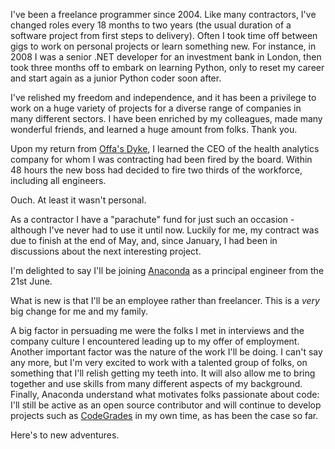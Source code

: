 <!--
.. title: Pastures New
.. slug: pastures-new
.. date: 2022-06-02 22:00:00 UTC+01:00
.. tags: 
.. category: 
.. link: 
.. description: 
.. type: text
.. author: Nicholas H.Tollervey
-->

I've been a freelance programmer since 2004. Like many contractors, I've
changed roles every 18 months to two years (the usual duration of a software
project from first steps to delivery). Often I took time off between
gigs to work on personal projects or learn something new. For instance, in 2008
I was a senior .NET developer for an investment bank in London, then took three
months off to embark on learning Python, only to reset my career and start
again as a junior Python coder soon after.

I've relished my freedom and independence, and it has been a privilege to work
on a huge variety of projects for a diverse range of companies in many
different sectors. I have been enriched by my colleagues, made many wonderful
friends, and learned a huge amount from folks. Thank you.

Upon my return from [Offa's Dyke](/article/offa-all/), I learned the CEO
of the health analytics company for whom I was contracting had been fired by
the board. Within 48 hours the new boss had decided to fire two thirds of the
workforce, including all engineers.

Ouch. At least it wasn't personal.

As a contractor I have a "parachute" fund for just such an occasion - although
I've never had to use it until now. Luckily for me, my contract was due to
finish at the end of May, and, since January, I had been in discussions about
the next interesting project.

I'm delighted to say I'll be joining [Anaconda](https://www.anaconda.com/) as
a principal engineer from the 21st June.

What is new is that I'll be an employee rather than freelancer. This is a
_very_ big change for me and my family.

A big factor in persuading me were the folks I met in interviews and the
company culture I encountered leading up to my offer of employment. Another
important factor was the nature of the work I'll be doing. I can't say any
more, but I'm very excited to work with a talented group of folks, on something
that I'll relish getting my teeth into. It will also allow me to bring together
and use skills from many different aspects of my background. Finally, Anaconda
understand what motivates folks passionate about code: I'll still be active as
an open source contributor and will continue to develop projects such as
[CodeGrades](https://codegrades.com/) in my own time, as has been the case so
far.

Here's to new adventures.

